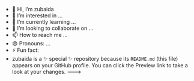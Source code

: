 - 👋 Hi, I’m zubaida
- 👀 I’m interested in ...
- 🌱 I’m currently learning ...
- 💞️ I’m looking to collaborate on ...
- 📫 How to reach me ...
- 😄 Pronouns: ...
- ⚡ Fun fact:
- zubaida is a ✨ special ✨ repository because its `README.md` (this file) appears on your GitHub profile.
You can click the Preview link to take a look at your changes.
--->
